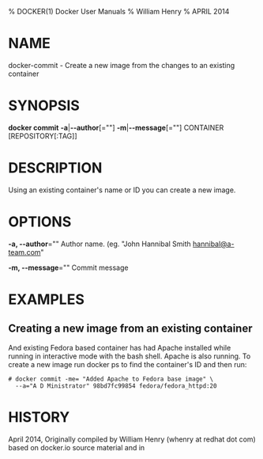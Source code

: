% DOCKER(1) Docker User Manuals
% William Henry
% APRIL 2014
# NAME
docker-commit - Create a new image from the changes to an existing
 container

# SYNOPSIS
**docker commit** **-a**|**--author**[=""] **-m**|**--message**[=""] CONTAINER
 [REPOSITORY[:TAG]]

# DESCRIPTION
Using an existing container's name or ID you can create a new image.

# OPTIONS
**-a, --author**=""
   Author name. (eg. "John Hannibal Smith <hannibal@a-team.com>"

**-m, --message**=""
   Commit message

# EXAMPLES

## Creating a new image from an existing container
And existing Fedora based container has had Apache installed while running
in interactive mode with the bash shell. Apache is also running. To
 create a new image run docker ps to find the container's ID and then run:

    # docker commit -me= "Added Apache to Fedora base image" \
      --a="A D Ministrator" 98bd7fc99854 fedora/fedora_httpd:20

# HISTORY
April 2014, Originally compiled by William Henry (whenry at redhat dot com)
based on docker.io source material and in